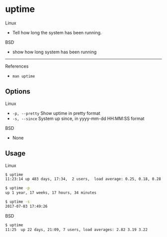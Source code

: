 # uptime

Linux

- Tell how long the system has been running.

BSD

- show how long system has been running

---

References

- `man uptime`

## Options

Linux

- `-p, --pretty` Show uptime in pretty format
- `-s, --since` System up since, in yyyy-mm-dd HH:MM:SS format

BSD

- None

## Usage

Linux

```bash
$ uptime
11:23:14 up 483 days, 17:34,  2 users,  load average: 0.25, 0.18, 0.28

$ uptime -p
up 1 year, 17 weeks, 17 hours, 34 minutes

$ uptime -s
2017-07-03 17:49:26
```

BSD

```bash
$ uptime
11:25  up 22 days, 21:09, 7 users, load averages: 2.82 3.19 3.22
```
